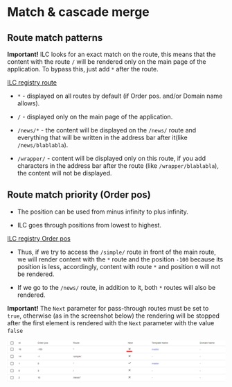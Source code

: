 # Match & cascade merge

## Route match patterns
**Important!** ILC looks for an exact match on the route, this means that the content with the route `/` will be rendered only on the main page of the application. To bypass this, just add `*` after the route.

[ILC registry route](./assets/route.png)

- `*` - displayed on all routes by default (if Order pos. and/or Domain name allows).

- `/` - displayed only on the main page of the application.

- `/news/*` - the content will be displayed on the `/news/` route and everything that will be written in the address bar after it(like `/news/blablabla`).

- `/wrapper/` - content will be displayed only on this route, if you add characters in the address bar after the route (like `/wrapper/blablabla`), the content will not be displayed.

## Route match priority (Order pos)

- The position can be used from minus infinity to plus infinity.

- ILC goes through positions from lowest to highest.

[ILC registry Order pos](./assets/route2.png)

- Thus, if we try to access the `/simple/` route in front of the main route, we will render content with the `*` route and the position `-100` because its position is less,
accordingly, content with route `*` and position `0` will not be rendered.

- If we go to the `/news/` route, in addition to it, both `*` routes will also be rendered.

**Important!** The `Next` parameter for pass-through routes must be set to` true`, otherwise (as in the screenshot below) the rendering will be stopped after the first element is rendered with the `Next` parameter with the value` false`

![ILC registry 'Next' parametr](./assets/route3.png)